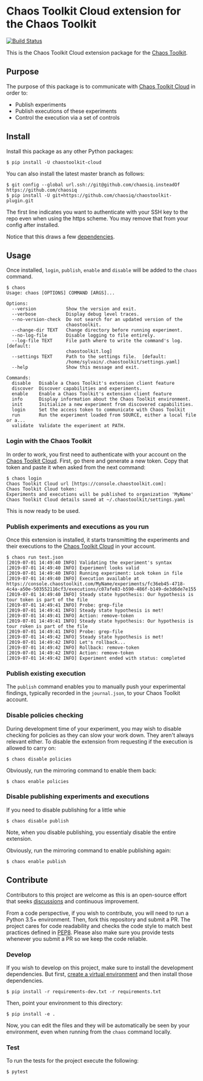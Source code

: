 # Chaos Toolkit Cloud extension for the Chaos Toolkit

[![Build Status](https://travis-ci.org/chaosiq/chaostoolkit-cloud.svg?branch=master)](https://travis-ci.org/chaosiq/chaostoolkit-cloud)

This is the Chaos Toolkit Cloud extension package for the [Chaos Toolkit][chaostoolkit].

[chaostoolkit]: https://chaostoolkit.com/

## Purpose

The purpose of this package is to communicate with [Chaos Toolkit Cloud][ctk] in
order to:

* Publish experiments
* Publish executions of these experiments
* Control the execution via a set of controls

[ctk]: https://chaostoolkit.com/

## Install

Install this package as any other Python packages:

```
$ pip install -U chaostoolkit-cloud
```

You can also install the latest master branch as follows:

```
$ git config --global url.ssh://git@github.com/chaosiq.insteadOf https://github.com/chaosiq
$ pip install -U git+https://github.com/chaosiq/chaostoolkit-plugin.git
```

The first line indicates you want to authenticate with your SSH key to the
repo even when using the https scheme. You may remove that from your config
after installed.

Notice that this draws a few [dependencies][deps].

[deps]: https://github.com/chaosiq/chaostoolkit-plugin/blob/master/requirements.txt


## Usage

Once installed, `login`, `publish`, `enable` and `disable` will be added
to the `chaos` command.

```console
$ chaos
Usage: chaos [OPTIONS] COMMAND [ARGS]...

Options:
  --version           Show the version and exit.
  --verbose           Display debug level traces.
  --no-version-check  Do not search for an updated version of the
                      chaostoolkit.
  --change-dir TEXT   Change directory before running experiment.
  --no-log-file       Disable logging to file entirely.
  --log-file TEXT     File path where to write the command's log.  [default:
                      chaostoolkit.log]
  --settings TEXT     Path to the settings file.  [default:
                      /home/sylvain/.chaostoolkit/settings.yaml]
  --help              Show this message and exit.

Commands:
  disable   Disable a Chaos Toolkit's extension client feature
  discover  Discover capabilities and experiments.
  enable    Enable a Chaos Toolkit's extension client feature
  info      Display information about the Chaos Toolkit environment.
  init      Initialize a new experiment from discovered capabilities.
  login     Set the access token to communicate with Chaos Toolkit
  run       Run the experiment loaded from SOURCE, either a local file or a...
  validate  Validate the experiment at PATH.
```

### Login with the Chaos Toolkit

In order to work, you first need to authenticate with your account on the
[Chaos Toolkit Cloud][ctk]. First, go there and generate a new token. Copy that
token and paste it when asked from the next command:


```
$ chaos login
Chaos Toolkit Cloud url [https://console.chaostoolkit.com]: 
Chaos Toolkit Cloud token: 
Experiments and executions will be published to organization 'MyName'
Chaos Toolkit Cloud details saved at ~/.chaostoolkit/settings.yaml
```

This is now ready to be used.

### Publish experiments and executions as you run

Once this extension is installed, it starts transmitting the experiments
and their executions to the [Chaos Toolkit Cloud][ctk] in your account.

```
$ chaos run test.json
[2019-07-01 14:49:40 INFO] Validating the experiment's syntax
[2019-07-01 14:49:40 INFO] Experiment looks valid
[2019-07-01 14:49:40 INFO] Running experiment: Look token in file
[2019-07-01 14:49:40 INFO] Execution available at https://console.chaostoolkit.com/MyName/experiments/fc36eb45-4718-4c4a-a50e-503552116cf3/executions/c07afe83-b590-486f-b149-de3d6de7e155
[2019-07-01 14:49:40 INFO] Steady state hypothesis: Our hypothesis is tour token is part of the file
[2019-07-01 14:49:41 INFO] Probe: grep-file
[2019-07-01 14:49:41 INFO] Steady state hypothesis is met!
[2019-07-01 14:49:41 INFO] Action: remove-token
[2019-07-01 14:49:41 INFO] Steady state hypothesis: Our hypothesis is tour roken is part of the file
[2019-07-01 14:49:41 INFO] Probe: grep-file
[2019-07-01 14:49:42 INFO] Steady state hypothesis is met!
[2019-07-01 14:49:42 INFO] Let's rollback...
[2019-07-01 14:49:42 INFO] Rollback: remove-token
[2019-07-01 14:49:42 INFO] Action: remove-token
[2019-07-01 14:49:42 INFO] Experiment ended with status: completed
```

### Publish existing execution

The `publish` command enables you to manually push your experimental 
findings, typically recorded in the `journal.json`, to your Chaos Toolkit
account.

### Disable policies checking

During development time of your experiment, you may wish to disable checking
for policies as they can slow your work down. They aren't always relevant
either. To disable the extension from requesting if the execution is allowed
to carry on:

```console
$ chaos disable policies
```

Obviously, run the mirroring command to enable them back:

```console
$ chaos enable policies
```

### Disable publishing experiments and executions

If you need to disable publishing for a little whie

```console
$ chaos disable publish
```

Note, when you disable publishing, you essentialy disable the entire extension.

Obviously, run the mirroring command to enable publishing again:

```console
$ chaos enable publish
```

## Contribute

Contributors to this project are welcome as this is an open-source effort that
seeks [discussions][join] and continuous improvement.

[join]: https://join.chaostoolkit.org/

From a code perspective, if you wish to contribute, you will need to run a 
Python 3.5+ environment. Then, fork this repository and submit a PR. The
project cares for code readability and checks the code style to match best
practices defined in [PEP8][pep8]. Please also make sure you provide tests
whenever you submit a PR so we keep the code reliable.

[pep8]: https://pycodestyle.readthedocs.io/en/latest/

### Develop

If you wish to develop on this project, make sure to install the development
dependencies. But first, [create a virtual environment][venv] and then install
those dependencies.

[venv]: http://chaostoolkit.org/reference/usage/install/#create-a-virtual-environment

```console
$ pip install -r requirements-dev.txt -r requirements.txt
```

Then, point your environment to this directory:

```console
$ pip install -e .
```

Now, you can edit the files and they will be automatically be seen by your
environment, even when running from the `chaos` command locally.

### Test

To run the tests for the project execute the following:

```
$ pytest
```
